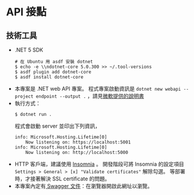 # API 接點

## 技術工具
- .NET 5 SDK
  ```
  # 在 Ubuntu 用 asdf 安裝 dotnet
  $ echo -e \\ndotnet-core 5.0.300 >> ~/.tool-versions
  $ asdf plugin add dotnet-core
  $ asdf install dotnet-core
  ```
- 本專案是 .NET web API 專案。
  程式專案啟動資訊是 `dotnet new webapi --project endpoint --output .` ，請見[微軟提供的說明書](https://docs.microsoft.com/zh-tw/dotnet/core/tools/dotnet-new)
- 執行方式：
  ```
  $ dotnet run .
  ```
  程式會啟動 server 並印出下列資訊，
  ```
  info: Microsoft.Hosting.Lifetime[0]
      Now listening on: https://localhost:5001
  info: Microsoft.Hosting.Lifetime[0]
      Now listening on: http://localhost:5000
  ```
- HTTP 客戶端，建議使用 [Insomnia](https://insomnia.rest/download) 。
  開發階段可將 Insomnia 的設定項目 `Settings > General > [x] "Validate certificates"` 解除勾選。
  等部署時，才接著解決 SSL certificate 的問題。
- 本專案內定有[ Swagger 文件](https://localhost:5001/swagger/)：在瀏覽器開啟此網址以瀏覽。
